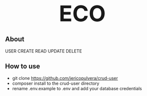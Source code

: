 <p align="center"><strong style="font-size: 72px;">ECO</strong></p>

## About

USER CREATE READ UPDATE DELETE

## How to use

- git clone https://github.com/jericopulvera/crud-user
- composer install to the crud-user directory
- rename .env.example to .env and add your database credentials